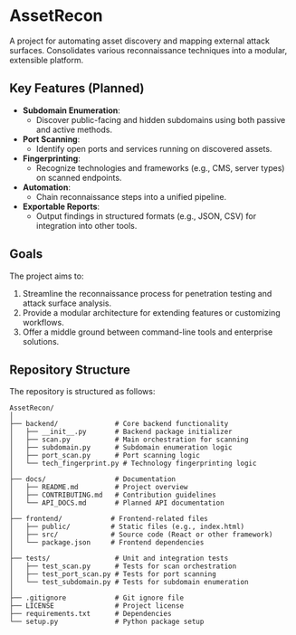 # AssetRecon

A project for automating asset discovery and mapping external attack surfaces. Consolidates various reconnaissance techniques into a modular, extensible platform.

## Key Features (Planned)

- **Subdomain Enumeration**:
  - Discover public-facing and hidden subdomains using both passive and active methods.
- **Port Scanning**:
  - Identify open ports and services running on discovered assets.
- **Fingerprinting**:
  - Recognize technologies and frameworks (e.g., CMS, server types) on scanned endpoints.
- **Automation**:
  - Chain reconnaissance steps into a unified pipeline.
- **Exportable Reports**:
  - Output findings in structured formats (e.g., JSON, CSV) for integration into other tools.

## Goals

The project aims to:

1. Streamline the reconnaissance process for penetration testing and attack surface analysis.
2. Provide a modular architecture for extending features or customizing workflows.
3. Offer a middle ground between command-line tools and enterprise solutions.

## Repository Structure

The repository is structured as follows:

```plaintext
AssetRecon/
│
├── backend/              # Core backend functionality
│   ├── __init__.py       # Backend package initializer
│   ├── scan.py           # Main orchestration for scanning
│   ├── subdomain.py      # Subdomain enumeration logic
│   ├── port_scan.py      # Port scanning logic
│   └── tech_fingerprint.py # Technology fingerprinting logic
│
├── docs/                 # Documentation
│   ├── README.md         # Project overview
│   ├── CONTRIBUTING.md   # Contribution guidelines
│   └── API_DOCS.md       # Planned API documentation
│
├── frontend/            # Frontend-related files
│   ├── public/          # Static files (e.g., index.html)
│   ├── src/             # Source code (React or other framework)
│   └── package.json     # Frontend dependencies
│
├── tests/                # Unit and integration tests
│   ├── test_scan.py      # Tests for scan orchestration
│   ├── test_port_scan.py # Tests for port scanning
│   └── test_subdomain.py # Tests for subdomain enumeration
│
├── .gitignore            # Git ignore file
├── LICENSE               # Project license
├── requirements.txt      # Dependencies
└── setup.py              # Python package setup
```
